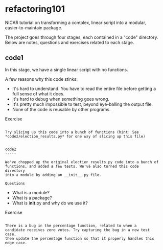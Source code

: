 refactoring101
==============

NICAR tutorial on transforming a complex, linear script into a modular, easier-to-maintain package.


The project goes through four stages, each contained in a "code" directory. Below are notes,
questions and exercises related to each stage.


code1
-----

In this stage, we have a single linear script with no functions.

A few reasons why this code stinks:

* It's hard to understand. You have to read the entire file before getting a full sense of what it does.
* It's hard to debug when something goes wrong.
* It's pretty much impossible to test, beyond eye-balling the output file.
* None of the code is reusable by other programs.


Exercise
~~~~~~~~

Try slicing up this code into a bunch of functions (hint: See
*code2/election_results.py* for one way of slicing up this file)


code2
-----

We've chopped up the original election_results.py code into a bunch of
functions, and added a few tests. We've also turned this code directory
into a module by adding an __init__.py file. 

Questions
~~~~~~~~~

* What is a module?
* What is a package?
* What is __init__.py and why do we use it?


Exercise
~~~~~~~~~

There is a bug in the percentage function, related to when a
candidate receives zero votes. Try capturing the bug in a new test case,
then update the percentage function so that it properly handles this edge case.
